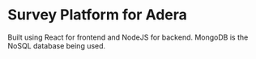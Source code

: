 # Survey Platform for Adera

Built using React for frontend and NodeJS for backend. MongoDB is the NoSQL database being used.
